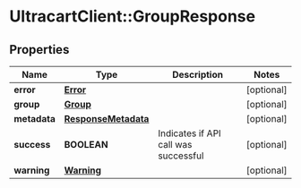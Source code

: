 # UltracartClient::GroupResponse

## Properties
Name | Type | Description | Notes
------------ | ------------- | ------------- | -------------
**error** | [**Error**](Error.md) |  | [optional] 
**group** | [**Group**](Group.md) |  | [optional] 
**metadata** | [**ResponseMetadata**](ResponseMetadata.md) |  | [optional] 
**success** | **BOOLEAN** | Indicates if API call was successful | [optional] 
**warning** | [**Warning**](Warning.md) |  | [optional] 



